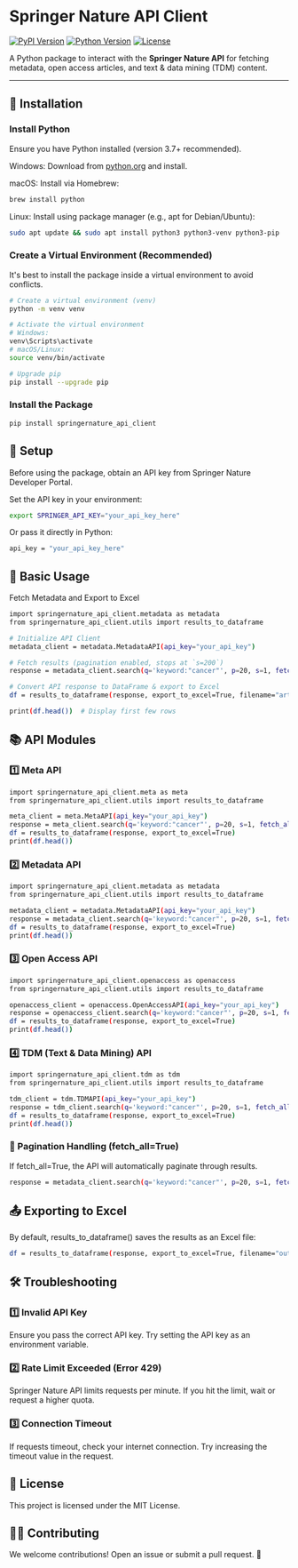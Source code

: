 # Springer Nature API Client

[![PyPI Version](https://img.shields.io/pypi/v/springernature_api_client)](https://pypi.org/project/springernature-api-client/)
[![Python Version](https://img.shields.io/pypi/pyversions/springernature_api_client)](https://pypi.org/project/springernature-api-client/)
[![License](https://img.shields.io/pypi/l/springernature_api_client)](LICENSE)

A Python package to interact with the **Springer Nature API** for fetching metadata, open access articles, and text & data mining (TDM) content.

---

## 🚀 Installation

### Install Python

Ensure you have Python installed (version 3.7+ recommended).

Windows: Download from [python.org](https://www.python.org/downloads/) and install.

macOS: Install via Homebrew:

```bash
brew install python
```

Linux: Install using package manager (e.g., apt for Debian/Ubuntu):

```bash
sudo apt update && sudo apt install python3 python3-venv python3-pip
```

### Create a Virtual Environment (Recommended)

It's best to install the package inside a virtual environment to avoid conflicts.

```bash
# Create a virtual environment (venv)
python -m venv venv

# Activate the virtual environment
# Windows:
venv\Scripts\activate
# macOS/Linux:
source venv/bin/activate

# Upgrade pip
pip install --upgrade pip
```

### Install the Package

```bash
pip install springernature_api_client
```

## 🔑 Setup

Before using the package, obtain an API key from Springer Nature Developer Portal.

Set the API key in your environment:

```bash
export SPRINGER_API_KEY="your_api_key_here"
```

Or pass it directly in Python:

```bash
api_key = "your_api_key_here"
```

## 📌 Basic Usage

Fetch Metadata and Export to Excel

```bash
import springernature_api_client.metadata as metadata
from springernature_api_client.utils import results_to_dataframe

# Initialize API Client
metadata_client = metadata.MetadataAPI(api_key="your_api_key")

# Fetch results (pagination enabled, stops at `s=200`)
response = metadata_client.search(q='keyword:"cancer"', p=20, s=1, fetch_all=False, is_premium=False)

# Convert API response to DataFrame & export to Excel
df = results_to_dataframe(response, export_to_excel=True, filename="articles.xlsx")

print(df.head())  # Display first few rows
```

## 📚 API Modules

### 1️⃣ Meta API

```bash
import springernature_api_client.meta as meta
from springernature_api_client.utils import results_to_dataframe

meta_client = meta.MetaAPI(api_key="your_api_key")
response = meta_client.search(q='keyword:"cancer"', p=20, s=1, fetch_all=False, is_premium=False)
df = results_to_dataframe(response, export_to_excel=True)
print(df.head())
```

### 2️⃣ Metadata API

```bash
import springernature_api_client.metadata as metadata
from springernature_api_client.utils import results_to_dataframe

metadata_client = metadata.MetadataAPI(api_key="your_api_key")
response = metadata_client.search(q='keyword:"cancer"', p=20, s=1, fetch_all=False, is_premium=False)
df = results_to_dataframe(response, export_to_excel=True)
print(df.head())
```

### 3️⃣ Open Access API

```bash
import springernature_api_client.openaccess as openaccess
from springernature_api_client.utils import results_to_dataframe

openaccess_client = openaccess.OpenAccessAPI(api_key="your_api_key")
response = openaccess_client.search(q='keyword:"cancer"', p=20, s=1, fetch_all=False, is_premium=False)
df = results_to_dataframe(response, export_to_excel=True)
print(df.head())
```

### 4️⃣ TDM (Text & Data Mining) API

```bash
import springernature_api_client.tdm as tdm
from springernature_api_client.utils import results_to_dataframe

tdm_client = tdm.TDMAPI(api_key="your_api_key")
response = tdm_client.search(q='keyword:"cancer"', p=20, s=1, fetch_all=False, is_premium=False)
df = results_to_dataframe(response, export_to_excel=True)
print(df.head())
```

### 🔄 Pagination Handling (fetch_all=True)

If fetch_all=True, the API will automatically paginate through results.

```bash
response = metadata_client.search(q='keyword:"cancer"', p=20, s=1, fetch_all=False, is_premium=False)
```

## 📤 Exporting to Excel

By default, results_to_dataframe() saves the results as an Excel file:

```bash
df = results_to_dataframe(response, export_to_excel=True, filename="output.xlsx")
```

## 🛠 Troubleshooting

### 1️⃣ Invalid API Key

Ensure you pass the correct API key.
Try setting the API key as an environment variable.

### 2️⃣ Rate Limit Exceeded (Error 429)

Springer Nature API limits requests per minute.
If you hit the limit, wait or request a higher quota.

### 3️⃣ Connection Timeout

If requests timeout, check your internet connection.
Try increasing the timeout value in the request.

## 📄 License

This project is licensed under the MIT License.

## 👨‍💻 Contributing

We welcome contributions! Open an issue or submit a pull request. 🚀
